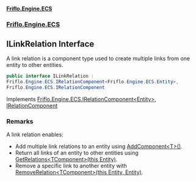 #### [Friflo.Engine.ECS](index.md 'index')
### [Friflo.Engine.ECS](Friflo.Engine.ECS.md 'Friflo.Engine.ECS')

## ILinkRelation Interface

A link relation is a component type used to create multiple links from one entity to other entities.

```csharp
public interface ILinkRelation :
Friflo.Engine.ECS.IRelationComponent<Friflo.Engine.ECS.Entity>,
Friflo.Engine.ECS.IRelationComponent
```

Implements [Friflo.Engine.ECS.IRelationComponent&lt;](IRelationComponent_TKey_.md 'Friflo.Engine.ECS.IRelationComponent<TKey>')[Entity](Entity.md 'Friflo.Engine.ECS.Entity')[&gt;](IRelationComponent_TKey_.md 'Friflo.Engine.ECS.IRelationComponent<TKey>'), [IRelationComponent](IRelationComponent.md 'Friflo.Engine.ECS.IRelationComponent')

### Remarks
A link relation enables:
- Add multiple link relations to an entity using [AddComponent&lt;T&gt;()](Entity.AddComponent_T_().md 'Friflo.Engine.ECS.Entity.AddComponent<T>()').
- Return all links of an entity to other entities using [GetRelations&lt;TComponent&gt;(this Entity)](RelationExtensions.GetRelations_TComponent_(thisEntity).md 'Friflo.Engine.ECS.RelationExtensions.GetRelations<TComponent>(this Friflo.Engine.ECS.Entity)').
- Remove a specific link to another entity with [RemoveRelation&lt;TComponent&gt;(this Entity, Entity)](RelationExtensions.RemoveRelation_TComponent_(thisEntity,Entity).md 'Friflo.Engine.ECS.RelationExtensions.RemoveRelation<TComponent>(this Friflo.Engine.ECS.Entity, Friflo.Engine.ECS.Entity)').
